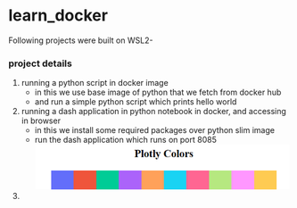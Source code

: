 # learn_docker

Following projects were built on WSL2-

### project details
1. running a python script in docker image
    - in this we use base image of python that we fetch from docker hub
    - and run a simple python script which prints hello world
2. running a dash application in python notebook in docker, and accessing in browser
    - in this we install some required packages over python slim image
    - run the dash application which runs on port 8085
    ![Alt text](2run_a_ipynb/image.png)
3. 
